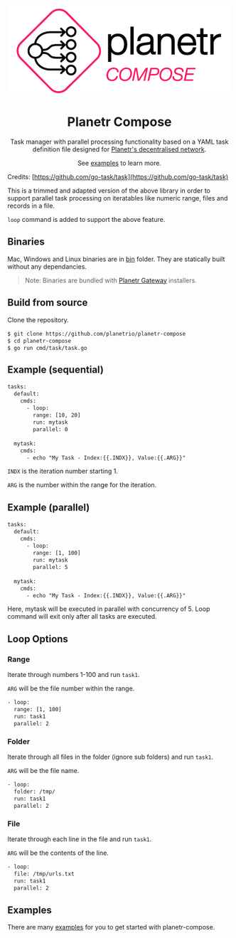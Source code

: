 <div align="center">
  <a href="https://planetr.io">
    <img src="planetr-compose-white.png"/>
  </a>

  <h1>Planetr Compose</h1>

  <p>
  Task manager with parallel processing functionality based on a YAML task definition file designed for <a href="https://planetr.io">Planetr's decentralised network<a>.
  </p>

  <p>
    See <a href="examples/">examples</a> to learn more.
  </p>
</div>

Credits: [https://github.com/go-task/task](https://github.com/go-task/task)



This is a trimmed and adapted version of the above library in order to support parallel task processing on iteratables like numeric range, files and records in a file.

```loop``` command is added to support the above feature.

## Binaries

Mac, Windows and Linux binaries are in [bin](bin/) folder. They are statically built without any dependancies.

> Note: Binaries are bundled with [Planetr Gateway](https://planetr.io/) installers.

## Build from source

Clone the repository.

```
$ git clone https://github.com/planetrio/planetr-compose
$ cd planetr-compose
$ go run cmd/task/task.go 
```

## Example (sequential)

```
tasks:
  default:
    cmds: 
      - loop:
        range: [10, 20] 
        run: mytask
        parallel: 0
  
  mytask:
    cmds:
      - echo "My Task - Index:{{.INDX}}, Value:{{.ARG}}"
```

```INDX``` is the iteration number starting 1. 

```ARG``` is the number within the range for the iteration. 

## Example (parallel)

```
tasks:
  default:
    cmds: 
      - loop:
        range: [1, 100] 
        run: mytask
        parallel: 5
  
  mytask:
    cmds:
      - echo "My Task - Index:{{.INDX}}, Value:{{.ARG}}"
```

Here, mytask will be executed in parallel with concurrency of 5. Loop command will exit only after all tasks are executed.

## Loop Options 

### Range

Iterate through numbers 1-100 and run ```task1```. 

```ARG``` will be the file number within the range.

```
- loop:
  range: [1, 100] 
  run: task1
  parallel: 2
```

### Folder

Iterate through all files in the folder (ignore sub folders) and run ```task1```.

```ARG``` will be the file name.

```
- loop:
  folder: /tmp/
  run: task1
  parallel: 2
```

### File

Iterate through each line in the file and run ```task1```. 

```ARG``` will be the contents of the line.

```
- loop:
  file: /tmp/urls.txt
  run: task1
  parallel: 2
```

## Examples

There are many [examples](./examples/) for you to get started with planetr-compose.